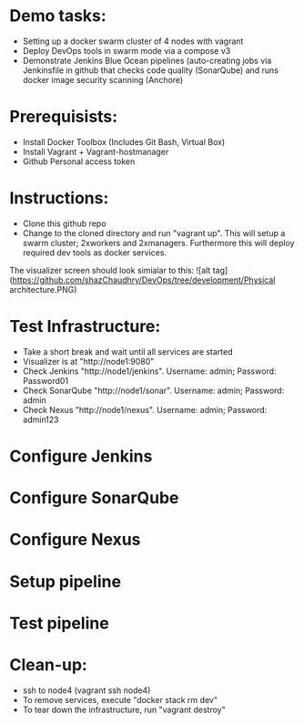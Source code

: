 # Demo tasks:

-	Setting up a docker swarm cluster of 4 nodes with vagrant
-	Deploy DevOps tools in swarm mode via a compose v3
- Demonstrate Jenkins Blue Ocean pipelines (auto-creating jobs via Jenkinsfile in github that checks code quality (SonarQube) and runs docker image security scanning (Anchore) 


# Prerequisists:

-	Install Docker Toolbox (Includes Git Bash, Virtual Box)
-	Install Vagrant + Vagrant-hostmanager
- Github Personal access token


# Instructions:

- Clone this github repo
-	Change to the cloned directory and run "vagrant up". This will setup a swarm cluster; 2xworkers and 2xmanagers. Furthermore this will deploy required dev tools as docker services.


The visualizer screen should look simialar to this:
![alt tag](https://github.com/shazChaudhry/DevOps/tree/development/Physical architecture.PNG)


# Test Infrastructure:

- 	Take a short break and wait until all services are started
-	Visualizer is at "http://node1:9080"
- 	Check Jenkins "http://node1/jenkins". Username: admin; Password: Password01
-	Check SonarQube "http://node1/sonar". Username: admin; Password: admin
-	Check Nexus "http://node1/nexus". Username: admin; Password: admin123

# Configure Jenkins
# Configure SonarQube
# Configure Nexus
# Setup pipeline
# Test pipeline

# Clean-up:
- ssh to node4 (vagrant ssh node4)
-	To remove services, execute "docker stack rm dev"
-	To tear down the infrastructure, run "vagrant destroy"
